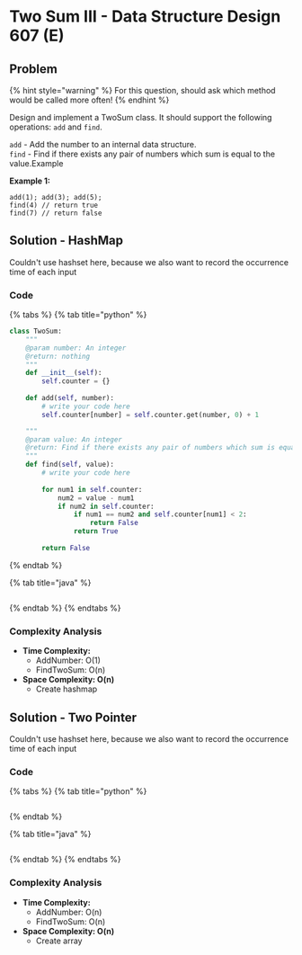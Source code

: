 # Two Sum III - Data Structure Design 607 \(E\)

## Problem

{% hint style="warning" %}
For this question, should ask which method would be called more often!
{% endhint %}

Design and implement a TwoSum class. It should support the following operations: `add` and `find`.

`add` - Add the number to an internal data structure.  
`find` - Find if there exists any pair of numbers which sum is equal to the value.Example

**Example 1:**

```text
add(1); add(3); add(5);
find(4) // return true
find(7) // return false
```

## Solution - HashMap

Couldn't use hashset here, because we also want to record the occurrence time of each input

### Code

{% tabs %}
{% tab title="python" %}
```python
class TwoSum:
    """
    @param number: An integer
    @return: nothing
    """
    def __init__(self):
        self.counter = {}
    
    def add(self, number):
        # write your code here
        self.counter[number] = self.counter.get(number, 0) + 1

    """
    @param value: An integer
    @return: Find if there exists any pair of numbers which sum is equal to the value.
    """
    def find(self, value):
        # write your code here
        
        for num1 in self.counter:
            num2 = value - num1
            if num2 in self.counter:
                if num1 == num2 and self.counter[num1] < 2:
                    return False
                return True
                
        return False
```
{% endtab %}

{% tab title="java" %}
```

```
{% endtab %}
{% endtabs %}

### Complexity Analysis

* **Time Complexity:**
  * AddNumber: O\(1\)
  * FindTwoSum: O\(n\)
* **Space Complexity: O\(n\)**
  * Create hashmap



## Solution - Two Pointer

Couldn't use hashset here, because we also want to record the occurrence time of each input

### Code

{% tabs %}
{% tab title="python" %}
```python

```
{% endtab %}

{% tab title="java" %}
```

```
{% endtab %}
{% endtabs %}

### Complexity Analysis

* **Time Complexity:**
  * AddNumber: O\(n\)
  * FindTwoSum: O\(n\)
* **Space Complexity: O\(n\)**
  * Create array

